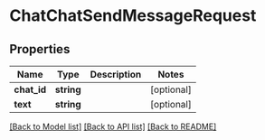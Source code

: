 # ChatChatSendMessageRequest

## Properties
Name | Type | Description | Notes
------------ | ------------- | ------------- | -------------
**chat_id** | **string** |  | [optional] 
**text** | **string** |  | [optional] 

[[Back to Model list]](../README.md#documentation-for-models) [[Back to API list]](../README.md#documentation-for-api-endpoints) [[Back to README]](../README.md)


